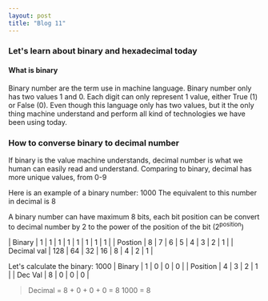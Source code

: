 ```yaml
---
layout: post
title: "Blog 11"
---
```


### Let's learn about binary and hexadecimal today

#### What is binary

Binary number are the term use in machine language. Binary number only has two values 1 and 0. Each digit can only represent 1 value, either True (1) or False (0). Even though this language only has two values, but it the only thing machine understand and perform all kind of technologies we have been using today.

### How to converse binary to decimal number

If binary is the value machine understands, decimal number is what we human can easily read and understand. Comparing to binary, decimal has more unique values, from 0-9

Here is an example of a binary number: 1000
The equivalent to this number in decimal is 8

A binary number can have maximum 8 bits, each bit position can be convert to decimal number by 2 to the power of the position of the bit (2<sup>position</sup>)

| Binary      | 1 | 1 | 1 | 1 | 1 | 1 | 1 | 1 |
| Postion     | 8 | 7 | 6 | 5 | 4 | 3 | 2 | 1 |
| Decimal val | 128 | 64 | 32 | 16 | 8 | 4 | 2 | 1 |

Let's calculate the binary: 1000
| Binary   | 1 | 0 | 0 | 0 |
| Position | 4 | 3 | 2 | 1 |
| Dec Val  | 8 | 0 | 0 | 0 |

> Decimal  = 8 + 0 + 0 + 0 = 8
> 1000 = 8







